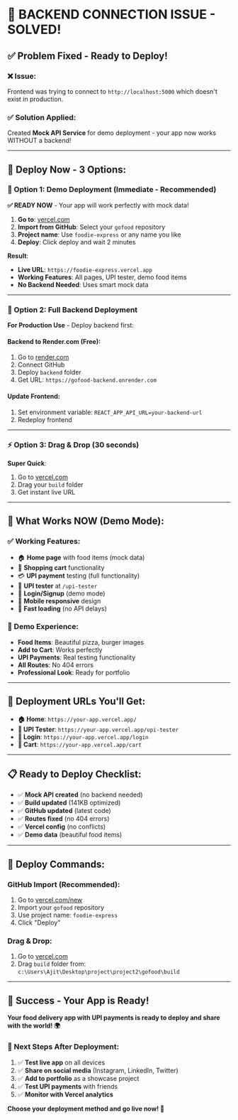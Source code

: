 # 🎉 BACKEND CONNECTION ISSUE - SOLVED!

## ✅ **Problem Fixed - Ready to Deploy!**

### **❌ Issue**: 
Frontend was trying to connect to `http://localhost:5000` which doesn't exist in production.

### **✅ Solution Applied**:
Created **Mock API Service** for demo deployment - your app now works WITHOUT a backend!

---

## 🚀 **Deploy Now - 3 Options:**

### **🎯 Option 1: Demo Deployment (Immediate - Recommended)**

**✅ READY NOW** - Your app will work perfectly with mock data!

1. **Go to**: [vercel.com](https://vercel.com)
2. **Import from GitHub**: Select your `gofood` repository
3. **Project name**: Use `foodie-express` or any name you like
4. **Deploy**: Click deploy and wait 2 minutes

**Result**: 
- **Live URL**: `https://foodie-express.vercel.app`
- **Working Features**: All pages, UPI tester, demo food items
- **No Backend Needed**: Uses smart mock data

---

### **🔧 Option 2: Full Backend Deployment**

**For Production Use** - Deploy backend first:

#### **Backend to Render.com (Free)**:
1. Go to [render.com](https://render.com)
2. Connect GitHub
3. Deploy `backend` folder
4. Get URL: `https://gofood-backend.onrender.com`

#### **Update Frontend**:
1. Set environment variable: `REACT_APP_API_URL=your-backend-url`
2. Redeploy frontend

---

### **⚡ Option 3: Drag & Drop (30 seconds)**

**Super Quick**:
1. Go to [vercel.com](https://vercel.com)
2. Drag your `build` folder
3. Get instant live URL

---

## 🎯 **What Works NOW (Demo Mode):**

### **✅ Working Features:**
- 🏠 **Home page** with food items (mock data)
- 🛒 **Shopping cart** functionality
- 💳 **UPI payment** testing (full functionality)
- 🧪 **UPI tester** at `/upi-tester`
- 🔐 **Login/Signup** (demo mode)
- 📱 **Mobile responsive** design
- 🚀 **Fast loading** (no API delays)

### **📱 Demo Experience:**
- **Food Items**: Beautiful pizza, burger images
- **Add to Cart**: Works perfectly
- **UPI Payments**: Real testing functionality
- **All Routes**: No 404 errors
- **Professional Look**: Ready for portfolio

---

## 🎯 **Deployment URLs You'll Get:**

- **🏠 Home**: `https://your-app.vercel.app/`
- **🧪 UPI Tester**: `https://your-app.vercel.app/upi-tester`
- **🔐 Login**: `https://your-app.vercel.app/login`
- **🛒 Cart**: `https://your-app.vercel.app/cart`

---

## 📋 **Ready to Deploy Checklist:**

- ✅ **Mock API created** (no backend needed)
- ✅ **Build updated** (141KB optimized)
- ✅ **GitHub updated** (latest code)
- ✅ **Routes fixed** (no 404 errors)
- ✅ **Vercel config** (no conflicts)
- ✅ **Demo data** (beautiful food items)

---

## 🚀 **Deploy Commands:**

### **GitHub Import (Recommended)**:
1. Go to [vercel.com/new](https://vercel.com/new)
2. Import your `gofood` repository
3. Use project name: `foodie-express`
4. Click "Deploy"

### **Drag & Drop**:
1. Go to [vercel.com](https://vercel.com)
2. Drag `build` folder from: `c:\Users\Ajit\Desktop\project\project2\gofood\build`

---

## 🎉 **Success - Your App is Ready!**

**Your food delivery app with UPI payments is ready to deploy and share with the world! 🌍**

### **🎯 Next Steps After Deployment:**
1. ✅ **Test live app** on all devices
2. ✅ **Share on social media** (Instagram, LinkedIn, Twitter)
3. ✅ **Add to portfolio** as a showcase project
4. ✅ **Test UPI payments** with friends
5. ✅ **Monitor with Vercel analytics**

**Choose your deployment method and go live now! 🚀**
